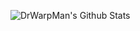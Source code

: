![DrWarpMan's Github Stats](https://github-readme-stats.vercel.app/api?username=drwarpman&theme=holi&border_radius=0&hide_rank=true&show_icons=true)
